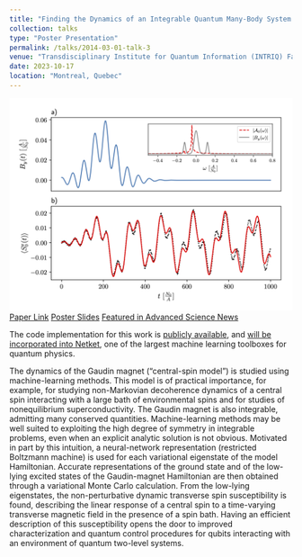 ```yaml
---
title: "Finding the Dynamics of an Integrable Quantum Many-Body System via Machine Learning"
collection: talks
type: "Poster Presentation"
permalink: /talks/2014-03-01-talk-3
venue: "Transdisciplinary Institute for Quantum Information (INTRIQ) Fall 2023 Meeting"
date: 2023-10-17
location: "Montreal, Quebec"
---
```


![RBM_pic](/images/RBM_pic.png)
[Paper Link](https://onlinelibrary.wiley.com/doi/10.1002/apxr.202300078)
[Poster Slides](http://victor11235.github.io/files/ML_linear_response_poster.pdf)
[Featured in Advanced Science News](https://www.advancedsciencenews.com/machine-learnings-quantum-leap-into-superconductors-and-quantum-computers/)

The code implementation for this work is [publicly available](https://github.com/victor11235/Netket_excited_state), and [will be incorporated into Netket](https://github.com/orgs/netket/discussions/1593), one of the largest machine learning toolboxes for quantum physics. 

The dynamics of the Gaudin magnet (“central-spin model”) is studied using machine-learning methods. This model is of practical importance, for example, for studying non-Markovian decoherence dynamics of a central spin interacting with a large bath of environmental spins and for studies of nonequilibrium superconductivity. The Gaudin magnet is also integrable, admitting many conserved quantities. Machine-learning methods may be well suited to exploiting the high degree of symmetry in integrable problems, even when an explicit analytic solution is not obvious. Motivated in part by this intuition, a neural-network representation (restricted Boltzmann machine) is used for each variational eigenstate of the model Hamiltonian. Accurate representations of the ground state and of the low-lying excited states of the Gaudin-magnet Hamiltonian are then obtained through a variational Monte Carlo calculation. From the low-lying eigenstates, the non-perturbative dynamic transverse spin susceptibility is found, describing the linear response of a central spin to a time-varying transverse magnetic field in the presence of a spin bath. Having an efficient description of this susceptibility opens the door to improved characterization and quantum control procedures for qubits interacting with an environment of quantum two-level systems.
